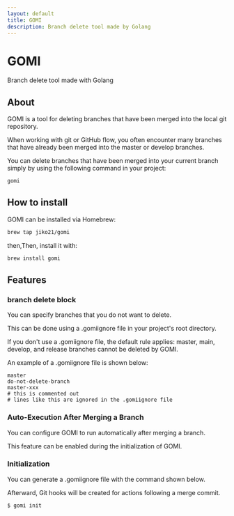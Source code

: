 ```yaml
---
layout: default
title: GOMI
description: Branch delete tool made by Golang
---
```


# GOMI
Branch delete tool made with Golang
## About
GOMI is a tool for deleting branches that have been merged into the local git repository.


When working with git or GitHub flow,
you often encounter many branches that have already been merged into the master or develop branches.

You can delete branches that have been merged into your current branch simply by using the following command in your project:

```bash
gomi
```

## How to install
GOMI can be installed via Homebrew:

```bash
brew tap jiko21/gomi
```

then,Then, install it with:

```bash
brew install gomi
```

## Features

### branch delete block
You can specify branches that you do not want to delete.

This can be done using a .gomiignore file in your project's root directory.

If you don't use a .gomiignore file,
the default rule applies: master, main, develop, and release branches cannot be deleted by GOMI.

An example of a .gomiignore file is shown below:

```
master
do-not-delete-branch
master-xxx
# this is commented out
# lines like this are ignored in the .gomiignore file
```

### Auto-Execution After Merging a Branch
You can configure GOMI to run automatically after merging a branch.

This feature can be enabled during the initialization of GOMI.

### Initialization
You can generate a .gomiignore file with the command shown below.

Afterward, Git hooks will be created for actions following a merge commit.
```
$ gomi init
```
